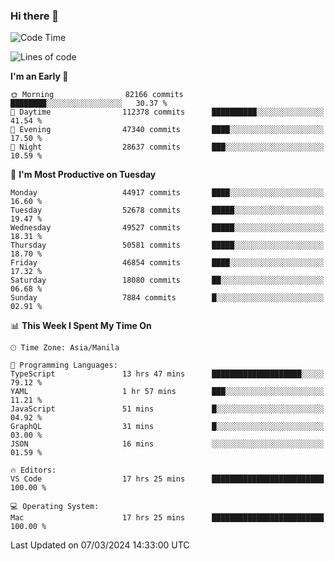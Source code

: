 ### Hi there 👋

<!--START_SECTION:waka-->
![Code Time](http://img.shields.io/badge/Code%20Time-4%2C939%20hrs%2034%20mins-blue)

![Lines of code](https://img.shields.io/badge/From%20Hello%20World%20I%27ve%20Written-118.0%20million%20lines%20of%20code-blue)

**I'm an Early 🐤** 

```text
🌞 Morning                82166 commits       ████████░░░░░░░░░░░░░░░░░   30.37 % 
🌆 Daytime                112378 commits      ██████████░░░░░░░░░░░░░░░   41.54 % 
🌃 Evening                47340 commits       ████░░░░░░░░░░░░░░░░░░░░░   17.50 % 
🌙 Night                  28637 commits       ███░░░░░░░░░░░░░░░░░░░░░░   10.59 % 
```
📅 **I'm Most Productive on Tuesday** 

```text
Monday                   44917 commits       ████░░░░░░░░░░░░░░░░░░░░░   16.60 % 
Tuesday                  52678 commits       █████░░░░░░░░░░░░░░░░░░░░   19.47 % 
Wednesday                49527 commits       █████░░░░░░░░░░░░░░░░░░░░   18.31 % 
Thursday                 50581 commits       █████░░░░░░░░░░░░░░░░░░░░   18.70 % 
Friday                   46854 commits       ████░░░░░░░░░░░░░░░░░░░░░   17.32 % 
Saturday                 18080 commits       ██░░░░░░░░░░░░░░░░░░░░░░░   06.68 % 
Sunday                   7884 commits        █░░░░░░░░░░░░░░░░░░░░░░░░   02.91 % 
```


📊 **This Week I Spent My Time On** 

```text
🕑︎ Time Zone: Asia/Manila

💬 Programming Languages: 
TypeScript               13 hrs 47 mins      ████████████████████░░░░░   79.12 % 
YAML                     1 hr 57 mins        ███░░░░░░░░░░░░░░░░░░░░░░   11.21 % 
JavaScript               51 mins             █░░░░░░░░░░░░░░░░░░░░░░░░   04.92 % 
GraphQL                  31 mins             █░░░░░░░░░░░░░░░░░░░░░░░░   03.00 % 
JSON                     16 mins             ░░░░░░░░░░░░░░░░░░░░░░░░░   01.59 % 

🔥 Editors: 
VS Code                  17 hrs 25 mins      █████████████████████████   100.00 % 

💻 Operating System: 
Mac                      17 hrs 25 mins      █████████████████████████   100.00 % 
```


 Last Updated on 07/03/2024 14:33:00 UTC
<!--END_SECTION:waka-->


<!--
**rad182/rad182** is a ✨ _special_ ✨ repository because its `README.md` (this file) appears on your GitHub profile.

Here are some ideas to get you started:

- 🔭 I’m currently working on ...
- 🌱 I’m currently learning ...
- 👯 I’m looking to collaborate on ...
- 🤔 I’m looking for help with ...
- 💬 Ask me about ...
- 📫 How to reach me: ...
- 😄 Pronouns: ...
- ⚡ Fun fact: ...
-->
